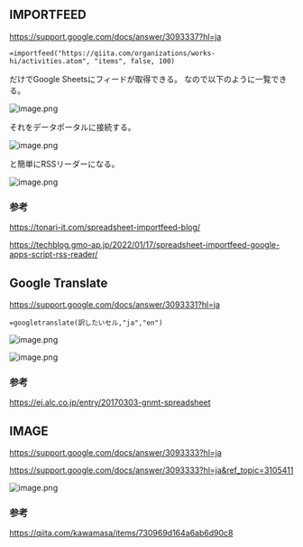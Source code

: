 ## IMPORTFEED

https://support.google.com/docs/answer/3093337?hl=ja

`=importfeed("https://qiita.com/organizations/works-hi/activities.atom", "items", false, 100)` 

だけでGoogle Sheetsにフィードが取得できる。
なので以下のように一覧できる。

![image.png](https://qiita-image-store.s3.ap-northeast-1.amazonaws.com/0/93824/2ddb882a-83cb-8258-abd3-cc221639ed17.png)

それをデータポータルに接続する。

![image.png](https://qiita-image-store.s3.ap-northeast-1.amazonaws.com/0/93824/16abfbfd-c361-cda9-bd00-d6421b18c1f7.png)

と簡単にRSSリーダーになる。

![image.png](https://qiita-image-store.s3.ap-northeast-1.amazonaws.com/0/93824/9fd32e78-9dbb-eb35-7a8e-81fd5f71463d.png)


### 参考

https://tonari-it.com/spreadsheet-importfeed-blog/

https://techblog.gmo-ap.jp/2022/01/17/spreadsheet-importfeed-google-apps-script-rss-reader/


## Google Translate 

https://support.google.com/docs/answer/3093331?hl=ja

`=googletranslate(訳したいセル,"ja","en")`

![image.png](https://qiita-image-store.s3.ap-northeast-1.amazonaws.com/0/93824/29272720-8967-ca50-d392-57b57a8af3be.png)

![image.png](https://qiita-image-store.s3.ap-northeast-1.amazonaws.com/0/93824/98a7e230-b7bf-dfe7-245c-4df3c0c95bd4.png)


### 参考

https://ej.alc.co.jp/entry/20170303-gnmt-spreadsheet


## IMAGE

https://support.google.com/docs/answer/3093333?hl=ja

https://support.google.com/docs/answer/3093333?hl=ja&ref_topic=3105411

![image.png](https://qiita-image-store.s3.ap-northeast-1.amazonaws.com/0/93824/262049b4-4607-d1b3-846d-7248da672403.png)

### 参考

https://qiita.com/kawamasa/items/730969d164a6ab6d90c8


